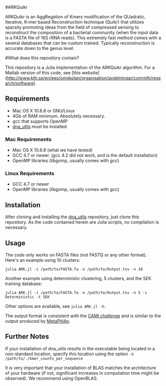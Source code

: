 #ARKQuikr

ARKQuikr is an AggRegation of Kmers modification of the QUadratic, Iterative, K-mer based Reconstruction technique  (Quikr) that utilizes sparsity promoting ideas from the field of compressed sensing to reconstruct the composition of a bacterial community (when the input data is a FASTA file of 16S rRNA reads). This extremely fast method comes with a several databases that can be custom trained. Typically reconstruction is accurate down to the genus level.

#What does this repository contain?

This repository is a Julia implementation of the ARKQuikr algorithm. For a Matlab version of this code, see [this website] (http://www.kth.se/en/ees/omskolan/organisation/avdelningar/commth/research/software).


## Requirements ##
+ Mac OS X 10.6.8 or GNU/Linux
+ 4Gb of RAM minimum. Absolutely necessary.
+ gcc that supports OpenMP
+ [dna\_utils](http://github.com/EESI/dna-utils/) must be installed

### Mac Requirements ###
+ Mac OS X 10.6.8 (what we have tested)
+ GCC 4.7 or newer. (gcc 4.2 did not work, and is the default installation)
+ OpenMP libraries (libgomp, usually comes with gcc)

### Linux Requirements ###
+ GCC 4.7 or newer
+ OpenMP libraries (libgomp, usually comes with gcc)

## Installation ##
After cloning and installing the [dna\_utils](http://github.com/EESI/dna-utils/) repository, just clone this repository. As the code contained herein are Julia scripts, no compilation is necessary.


## Usage ##
The code only works on FASTA files (not FASTQ or any other format).
Here's an example using 10 clusters:
```
julia ARK.jl -i /path/to/FASTA.fa -o /path/to/Output.tsv -n 10
```
Another example using deterministic clustering, 5 clusters, and the SEK training database:
```
julia ARK.jl -i /path/to/FASTA.fa -o /path/to/Output.tsv -n 5 -c Deterministic -t SEK
```
Other options are available, see `julia ARK.jl -h`.

The output format is consistent with the [CAMI challenge](http://www.cami-challenge.org/) and is similar to the output produced by [MetaPhlAn](http://huttenhower.sph.harvard.edu/metaphlan).

## Further Notes ##
If your installation of dna_utils results in the executable being located in a non-standard location, specify this location using the option ` -k /path/to/./kmer_counts_per_sequence `

It is very important that your installation of BLAS matches the architecture of your hardware (if not, significant increases in computation time might be observed). We recommend using OpenBLAS.